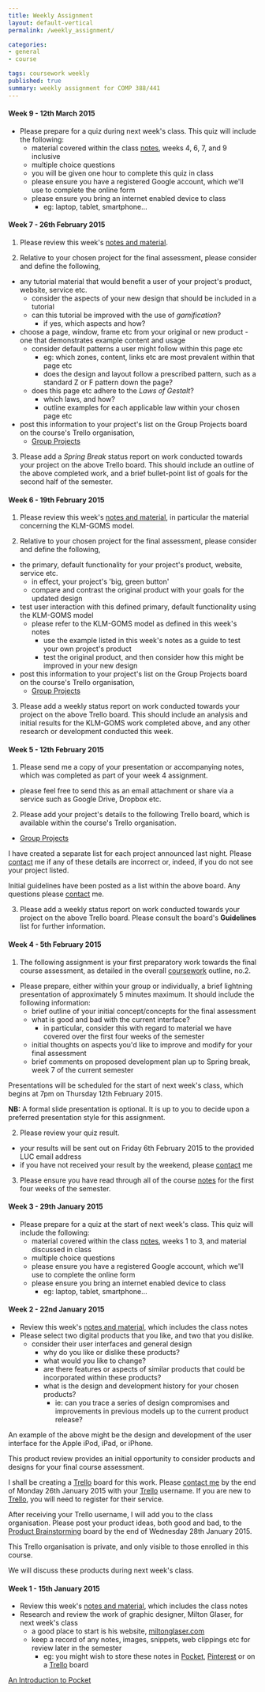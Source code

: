 ```yaml
---
title: Weekly Assignment
layout: default-vertical
permalink: /weekly_assignment/

categories:
- general
- course

tags: coursework weekly
published: true
summary: weekly assignment for COMP 388/441
---
```


#### Week 9 - 12th March 2015
* Please prepare for a quiz during next week's class. This quiz will include the following:
  * material covered within the class [notes](/notes), weeks 4, 6, 7, and 9 inclusive
  * multiple choice questions
  * you will be given one hour to complete this quiz in class
  * please ensure you have a registered Google account, which we'll use to complete the online form
  * please ensure you bring an internet enabled device to class
    * eg: laptop, tablet, smartphone...

#### Week 7 - 26th February 2015
1) Please review this week's [notes and material](/notes).

2) Relative to your chosen project for the final assessment, please consider and define the following,

  * any tutorial material that would benefit a user of your project's product, website, service etc.
    * consider the aspects of your new design that should be included in a tutorial
    * can this tutorial be improved with the use of *gamification*?
      * if yes, which aspects and how?
  * choose a page, window, frame etc from your original or new product - one that demonstrates example content and usage
    * consider default patterns a user might follow within this page etc
      * eg: which zones, content, links etc are most prevalent within that page etc
      * does the design and layout follow a prescribed pattern, such as a standard Z or F pattern down the page?
    * does this page etc adhere to the *Laws of Gestalt*?
      * which laws, and how?
      * outline examples for each applicable law within your chosen page etc
  * post this information to your project's list on the Group Projects board on the course's Trello organisation,
      * [Group Projects](https://trello.com/b/Hik9bcmi/group-projects)
    
3)  Please add a *Spring Break* status report on work conducted towards your project on the above Trello board. This should include an outline 
of the above completed work, and a brief bullet-point list of goals for the second half of the semester.

#### Week 6 - 19th February 2015
1) Please review this week's [notes and material](/notes), in particular the material concerning the KLM-GOMS model. 

2) Relative to your chosen project for the final assessment, please consider and define the following,

  * the primary, default functionality for your project's product, website, service etc.
    * in effect, your project's 'big, green button'
    * compare and contrast the original product with your goals for the updated design
  * test user interaction with this defined primary, default functionality using the KLM-GOMS model
    * please refer to the KLM-GOMS model as defined in this week's notes
      * use the example listed in this week's notes as a guide to test your own project's product
      * test the original product, and then consider how this might be improved in your new design
  * post this information to your project's list on the Group Projects board on the course's Trello organisation,
    * [Group Projects](https://trello.com/b/Hik9bcmi/group-projects)
    
3)  Please add a weekly status report on work conducted towards your project on the above Trello board. This should 
include an analysis and initial results for the KLM-GOMS work completed above, and any other research or development conducted
this week.
  
#### Week 5 - 12th February 2015
1) Please send me a copy of your presentation or accompanying notes, which was completed as part of your week 4 assignment.

  * please feel free to send this as an email attachment or share via a service such as Google Drive, Dropbox etc. 
  
2) Please add your project's details to the following Trello board, which is available within the course's Trello organisation.

  * [Group Projects](https://trello.com/b/Hik9bcmi/group-projects)

I have created a separate list for each project announced last night. Please [contact](/contact) me if any of these details are 
incorrect or, indeed, if you do not see your project listed. 

Initial guidelines have been posted as a list within the above board. Any questions please [contact](/contact) me.

3)  Please add a weekly status report on work conducted towards your project on the above Trello board. Please consult the 
board's **Guidelines** list for further information.

#### Week 4 - 5th February 2015
1) The following assignment is your first preparatory work towards the final course assessment, as 
detailed in the overall [coursework](/coursework) outline, no.2. 

* Please prepare, either within your group or individually, a brief lightning presentation of approximately 5 minutes maximum.
It should include the following information:
  * brief outline of your initial concept/concepts for the final assessment
  * what is good and bad with the current interface?
    * in particular, consider this with regard to material we have covered over the first four weeks of the semester
  * initial thoughts on aspects you'd like to improve and modify for your final assessment
  * brief comments on proposed development plan up to Spring break, week 7 of the current semester

Presentations will be scheduled for the start of next week's class, which begins at 7pm on Thursday 12th February 2015.
  
**NB:** A formal slide presentation is optional. It is up to you to decide upon a preferred presentation style for this assignment. 

2) Please review your quiz result.
  
  * your results will be sent out on Friday 6th February 2015 to the provided LUC email address
  * if you have not received your result by the weekend, please [contact](/contact) me
  
3) Please ensure you have read through all of the course [notes](/notes) for the first four weeks of the semester.

#### Week 3 - 29th January 2015
* Please prepare for a quiz at the start of next week's class. This quiz will include the following:
  * material covered within the class [notes](/notes), weeks 1 to 3, and material discussed in class
  * multiple choice questions
  * please ensure you have a registered Google account, which we'll use to complete the online form
  * please ensure you bring an internet enabled device to class
    * eg: laptop, tablet, smartphone...
      
<!--Quiz URL = [http://goo.gl/forms/pi9Xcm7Hv3](http://goo.gl/forms/pi9Xcm7Hv3)-->

#### Week 2 - 22nd January 2015
* Review this week's [notes and material](/notes), which includes the class notes
* Please select two digital products that you like, and two that you dislike.
  * consider their user interfaces and general design
    * why do you like or dislike these products?
    * what would you like to change?
    * are there features or aspects of similar products that could be incorporated within these products?
    * what is the design and development history for your chosen products?
      * ie: can you trace a series of design compromises and improvements in previous models up to the current product release?
      
An example of the above might be the design and development of the user interface for the Apple iPod, iPad, or iPhone. 

This product review provides an initial opportunity to consider products and designs for your final course assessment.

I shall be creating a [Trello](https://trello.com/comp388441luc) board for this work. Please [contact me](mailto:nhayward@luc.edu?subject=Trello) 
by the end of Monday 26th January 2015 with your [Trello](https://trello.com/) username. If you are new to [Trello](https://trello.com/), 
you will need to register for their service. 

After receiving your Trello username, I will add you to the class organisation. Please post your product ideas, both 
good and bad, to the [Product Brainstorming](https://trello.com/comp388441luc) board by the end of Wednesday 28th January 2015.

This Trello organisation is private, and only visible to those enrolled in this course. 

We will discuss these products during next week's class.

#### Week 1 - 15th January 2015

* Review this week's [notes and material](/notes), which includes the class notes
* Research and review the work of graphic designer, Milton Glaser, for next week's class
  * a good place to start is his website, [miltonglaser.com](http://www.miltonglaser.com)
  * keep a record of any notes, images, snippets, web clippings etc for review later in the semester
    * eg: you might wish to store these notes in [Pocket](http://getpocket.com), [Pinterest](http://www.pinterest.com/) 
    or on a [Trello](https://trello.com/) board
    
[An Introduction to Pocket](http://vimeo.com/40168555)

